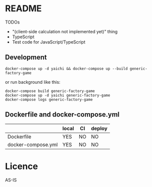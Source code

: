 # README

TODOs

* "(client-side calculation not implemented yet)" thing
* TypeScript
* Test code for JavaScript/TypeScript

## Development

```
docker-compose up -d yaichi && docker-compose up --build generic-factory-game
```

or run background like this:

```
docker-compose build generic-factory-game
docker-compose up -d yaichi generic-factory-game
docker-compose logs generic-factory-game
```


## Dockerfile and docker-compose.yml

|                  | local| CI  | deploy |
|------------------|------|-----|--------|
|Dockerfile        | YES  | NO  | NO     |
|docker-compose.yml| YES  | NO  | NO     |


# Licence

AS-IS
